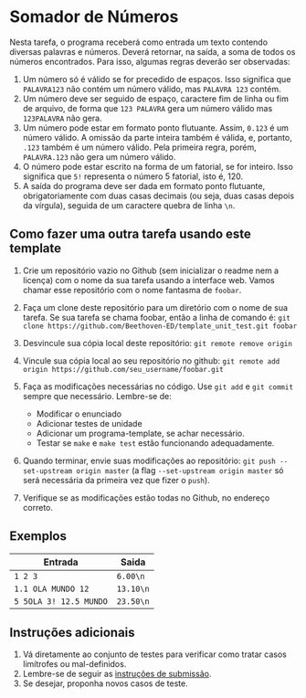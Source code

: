 # Somador de Números

Nesta tarefa, o programa receberá como entrada um texto contendo diversas
palavras e números. Deverá retornar, na saída, a soma de todos os números
encontrados. Para isso, algumas regras deverão ser observadas:

1. Um número só é válido se for precedido de espaços. Isso significa que
   `PALAVRA123` não contém um número válido, mas `PALAVRA 123` contém.
1. Um número deve ser seguido de espaço, caractere fim de linha ou fim de
   arquivo, de forma que `123 PALAVRA` gera um número válido mas `123PALAVRA`
   não gera.
1. Um número pode estar em formato ponto flutuante. Assim, `0.123` é um número
   válido. A omissão da parte inteira também é válida, e, portanto, `.123`
   também é um número válido. Pela primeira regra, porém, `PALAVRA.123` não gera
   um número válido.
1. O número pode estar escrito na forma de um fatorial, se for inteiro. Isso
   significa que `5!` representa o número 5 fatorial, isto é, 120.
1. A saída do programa deve ser dada em formato ponto flutuante,
   obrigatoriamente com duas casas decimais (ou seja, duas casas depois da
   vírgula), seguida de um caractere quebra de linha `\n`.


## Como fazer uma outra tarefa usando este template
1. Crie um repositório vazio no Github (sem inicializar o readme nem a licença)
   com o nome da sua tarefa usando a interface web. Vamos chamar esse
   repositório com o nome fantasma de `foobar`.

1. Faça um clone deste repositório para um diretório com o nome de sua tarefa.
   Se sua tarefa se chama foobar, então a linha de comando é:
   `git clone https://github.com/Beethoven-ED/template_unit_test.git foobar`

1. Desvincule sua cópia local deste repositório:
   `git remote remove origin`

1. Vincule sua cópia local ao seu repositório no github:
   `git remote add origin https://github.com/seu_username/foobar.git`

1. Faça as modificações necessárias no código. Use `git add` e `git commit`
   sempre que necessário. Lembre-se de:
   * Modificar o enunciado
   * Adicionar testes de unidade
   * Adicionar um programa-template, se achar necessário.
   * Testar se `make` e `make test` estão funcionando adequadamente.

1. Quando terminar, envie suas modificações ao repositório: `git push
   --set-upstream origin master` (a flag `--set-upstream origin master` só será
   necessária da primeira vez que fizer o `push`).

1. Verifique se as modificações estão todas no Github, no endereço correto.

## Exemplos

Entrada | Saida
------- | -----
`1 2 3` | `6.00\n`
`1.1 OLA MUNDO 12` | `13.10\n`
`5 5OLA 3! 12.5 MUNDO` | `23.50\n`


## Instruções adicionais

1. Vá diretamente ao conjunto de testes para verificar como tratar casos
   limítrofes ou mal-definidos.
1. Lembre-se de seguir as [instruções de submissão](docs/instrucoes.md).
1. Se desejar, proponha novos casos de teste.
